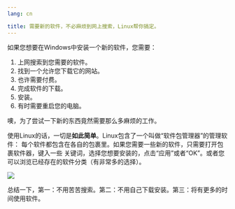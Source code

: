 ```yaml
---
lang: cn

title: 需要新的软件，不必麻烦到网上搜索，Linux帮你搞定。
---
```


如果您想要在Windows中安装一个新的软件，您需要：

<ol>
<li>上网搜索到您需要的软件。</li>
<li>找到一个允许您下载它的网站。</li>
<li>也许需要付费。</li>
<li>完成软件的下载。</li>
<li>安装。</li>
<li>有时需要重启您的电脑。</li>
</ol>

噢，为了尝试一下新的东西竟然需要那么多麻烦的工作。

使用Linux的话，一切是<b>如此简单</b>。Linux包含了一个叫做“软件包管理器”的管理软件：
每个软件都包含在各自的包裹里。如果您需要一些新的软件，只需要打开包裹软件器，键入一些
关键词，选择您想要安装的，点击“应用”或者“OK”。或者您可以浏览已经存在的软件分类（有非常多的选择）。

<img src="Images/synaptic.png" />

总结一下，第一：不用苦苦搜索。第二：不用自己下载安装。第三：将有更多的时间使用软件。




